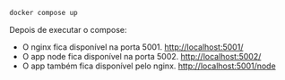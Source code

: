 ```sh
docker compose up
```

Depois de executar o compose:
- O nginx fica disponível na porta 5001. <http://localhost:5001/>
- O app node fica disponível na porta 5002. <http://localhost:5002/>
- O app também fica disponível pelo nginx. <http://localhost:5001/node>
